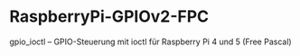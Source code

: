 # RaspberryPi-GPIOv2-FPC
gpio_ioctl – GPIO-Steuerung mit ioctl für Raspberry Pi 4 und 5 (Free Pascal)

